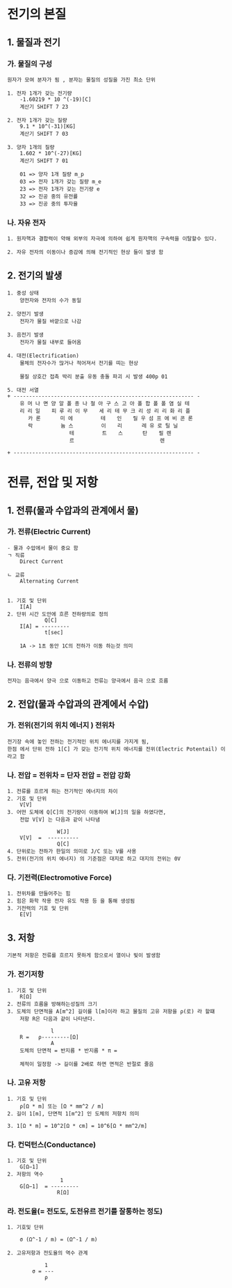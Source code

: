 # 전기의 본질

## 1. 물질과 전기

### 가. 물질의 구성

    원자가 모여 분자가 됨 , 분자는 물질의 성질을 가진 최소 단위

    1. 전자 1개가 갖는 전기량
        -1.60219 * 10 ^(-19)[C]
        계산기 SHIFT 7 23  

    2. 전자 1개가 갖는 질량
        9.1 * 10^(-31)[KG]
        계산기 SHIFT 7 03
    
    3. 양자 1개의 질량
        1.602 * 10^(-27)[KG]
        계산기 SHIFT 7 01

        01 => 양자 1개 질량 m_p
        03 => 전자 1개가 갖는 질량 m_e
        23 => 전자 1개가 갖는 전기량 e
        32 => 진공 중의 유전률 
        33 => 진공 중의 투자율 

### 나. 자유 전자

    1. 원자핵과 결합력이 약해 외부의 자극에 의하여 쉽게 원자핵의 구속력을 이탈할수 있다.
    
    2. 자유 전자의 이동이나 증감에 의해 전기적인 현상 들이 발생 함 


## 2. 전기의 발생 

    1. 중성 상태
        양전자와 전자의 수가 동일
    
    2. 양전기 발생
        전자가 물질 바깥으로 나감
    
    3. 음전기 발생
        전자가 물질 내부로 들어옴
    
    4. 대전(Electrification)
        물체의 전자수가 많거나 적어져서 전기를 띠는 현상
    
        물질 상호간 접촉 박리 분출 유동 충돌 파괴 시 발생 400p 01

    5. 대전 서열
    + ---------------------------------------------------------- -
        유 머 나 면 양 알 폴 종 나 철 아 구 스 고 아 폴 합 폴 폴 염 실 테
        리 리 일 　 피 루 리 이 무 　 세 리 테 무 크 리 성 리 리 화 리 플
        　 카 론 　 　 미 에 　 　 　 테 　 인 　 릴 우 섬 프 에 비 콘 론
        　 락 　 　 　 늄 스 　 　 　 이 　 리 　 　 레 유 로 틸 닐
        　 　 　 　 　 　 테 　 　 　 트 　 스 　 　 탄 　 필 렌
        　 　 　 　 　 　 르 　 　 　 　 　 　 　 　 　 　 렌

    + ---------------------------------------------------------- -




# 전류, 전압 및 저항

## 1. 전류(물과 수압과의 관계에서 물)

### 가. 전류(Electric Current)
    - 물과 수압에서 물이 중요 함 
    ㄱ 직류
        Direct Current
    
    ㄴ 교류
        Alternating Current


    1. 기호 및 단위 
        I[A]
    2. 단위 시간 도안에 흐른 전하량의로 정의
                Q[C]
        I[A] = ---------
                t[sec]
    
        1A -> 1초 동안 1C의 전하가 이동 하는것 의미


### 나. 전류의 방향
    전자는 음극에서 양극 으로 이동하고 전류는 양극에서 음극 으로 흐름 


## 2. 전압(물과 수압과의 관계에서 수압)

### 가. 전위(전기의 위치 에너지 ) 전위차
    전기장 속에 놓인 전하는 전기적인 위치 에너지를 가지게 됨,
    한점 에서 단위 전하 1[C] 가 갖는 전기적 위치 에너지를 전위(Electric Potentail) 이라고 함 

### 나. 전압 = 전위차 = 단자 전압 = 전압 강화
    
    1. 전류를 흐르게 하는 전기적인 에너지의 차이
    2. 기호 및 단위 
        V[V]
    3. 어떤 도체에 Q[C]의 전기량이 이동하여 W[J]의 일을 하였다면,
        전압 V[V] 는 다음과 같이 나타냄

                    W[J]
        V[V]  =  ----------
                    Q[C]
    4. 단위로는 전하가 한일의 의미로 J/C 또는 V를 사용
    5. 전위(전기의 위치 에너지) 의 기준점은 대지로 하고 대지의 전위는 0V


### 다. 기전력(Electromotive Force)

    1. 전위차를 만들어주는 힘
    2. 힘은 화학 작용 전자 유도 작용 등 을 통해 생성됨
    3. 기전력의 기호 및 단위
        E[V]


## 3. 저항
    기본적 저항은 전류를 흐르지 못하게 함으로서 열이나 빛이 발생함


### 가. 전기저항
    
    1. 기호 및 단위
        R[Ω]
    2. 전류의 흐름을 방해하는성질의 크기
    3. 도체의 단면적을 A[m^2] 길이를 l[m]이라 하고 물질의 고유 저항을 ρ(로) 라 할떄
        저항 R은 다음과 같이 나타낸다.

                  l
        R =   ρ---------[Ω]
                  A
        도체의 단면적 = 반지름 * 반지름 * π =

        체적이 일정함 -> 길이를 2배로 하면 면적은 반절로 줄음


### 나. 고유 저항

    1. 기호 및 단위
        ρ[Ω * m] 또는 [Ω * mm^2 / m]
    2. 길이 1[m], 단면적 1[m^2] 인 도체의 저항치 의미

    3. 1[Ω * m] = 10^2[Ω * cm] = 10^6[Ω * mm^2/m]


### 다. 컨덕턴스(Conductance)
    
    1. 기호 및 단위
        G[Ω−1]
    2. 저항의 역수
                     1
        G[Ω−1]  = ---------
                    R[Ω]
    
### 라. 전도율(= 전도도, 도전유르 전기를 잘통하는 정도)

    1. 기호및 단위

        σ (Ω^-1 / m) = (Ω^-1 / m) 

    2. 고유저항과 전도율의 역수 관계
      
                1
            σ = ---
                ρ

